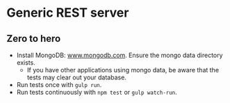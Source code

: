 # Generic REST server

## Zero to hero
* Install MongoDB: www.mongodb.com. Ensure the mongo data directory exists.
  * If you have other applications using mongo data, be aware that the tests may clear out your database.
* Run tests once with `gulp run`.
* Run tests continuously with `npm test` or `gulp watch-run`.
